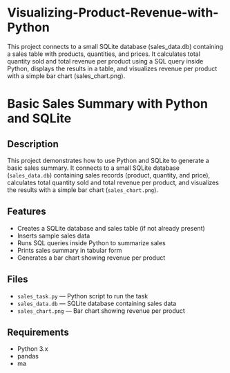 # Visualizing-Product-Revenue-with-Python
This project connects to a small SQLite database (sales_data.db) containing a sales table with products, quantities, and prices. It calculates total quantity sold and total revenue per product using a SQL query inside Python, displays the results in a table, and visualizes revenue per product with a simple bar chart (sales_chart.png). 

# Basic Sales Summary with Python and SQLite

## Description
This project demonstrates how to use Python and SQLite to generate a basic sales summary. It connects to a small SQLite database (`sales_data.db`) containing sales records (product, quantity, and price), calculates total quantity sold and total revenue per product, and visualizes the results with a simple bar chart (`sales_chart.png`).

## Features
- Creates a SQLite database and sales table (if not already present)
- Inserts sample sales data
- Runs SQL queries inside Python to summarize sales
- Prints sales summary in tabular form
- Generates a bar chart showing revenue per product

## Files
- `sales_task.py` — Python script to run the task  
- `sales_data.db` — SQLite database containing sales data  
- `sales_chart.png` — Bar chart showing revenue per product  

## Requirements
- Python 3.x
- pandas
- ma
